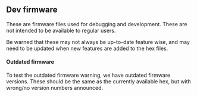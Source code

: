 ## Dev firmware

These are firmware files used for debugging and development. These are not intended to be available to regular users.

Be warned that these may not always be up-to-date feature wise, and may need to be updated when new features are added to the hex files.

#### Outdated firmware

To test the outdated firmware warning, we have outdated firmware versions. These should be the same as the currently available hex, but with wrong/no version numbers announced.
